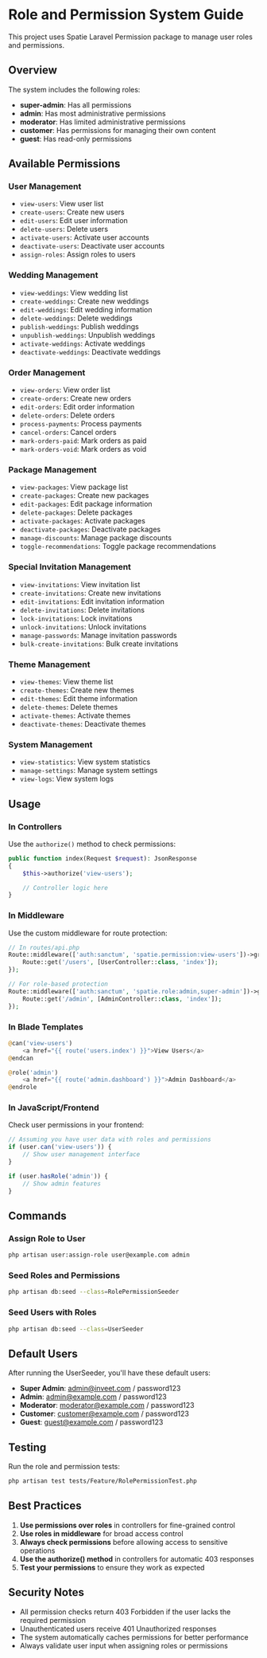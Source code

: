 # Role and Permission System Guide

This project uses Spatie Laravel Permission package to manage user roles and permissions.

## Overview

The system includes the following roles:
- **super-admin**: Has all permissions
- **admin**: Has most administrative permissions
- **moderator**: Has limited administrative permissions
- **customer**: Has permissions for managing their own content
- **guest**: Has read-only permissions

## Available Permissions

### User Management
- `view-users`: View user list
- `create-users`: Create new users
- `edit-users`: Edit user information
- `delete-users`: Delete users
- `activate-users`: Activate user accounts
- `deactivate-users`: Deactivate user accounts
- `assign-roles`: Assign roles to users

### Wedding Management
- `view-weddings`: View wedding list
- `create-weddings`: Create new weddings
- `edit-weddings`: Edit wedding information
- `delete-weddings`: Delete weddings
- `publish-weddings`: Publish weddings
- `unpublish-weddings`: Unpublish weddings
- `activate-weddings`: Activate weddings
- `deactivate-weddings`: Deactivate weddings

### Order Management
- `view-orders`: View order list
- `create-orders`: Create new orders
- `edit-orders`: Edit order information
- `delete-orders`: Delete orders
- `process-payments`: Process payments
- `cancel-orders`: Cancel orders
- `mark-orders-paid`: Mark orders as paid
- `mark-orders-void`: Mark orders as void

### Package Management
- `view-packages`: View package list
- `create-packages`: Create new packages
- `edit-packages`: Edit package information
- `delete-packages`: Delete packages
- `activate-packages`: Activate packages
- `deactivate-packages`: Deactivate packages
- `manage-discounts`: Manage package discounts
- `toggle-recommendations`: Toggle package recommendations

### Special Invitation Management
- `view-invitations`: View invitation list
- `create-invitations`: Create new invitations
- `edit-invitations`: Edit invitation information
- `delete-invitations`: Delete invitations
- `lock-invitations`: Lock invitations
- `unlock-invitations`: Unlock invitations
- `manage-passwords`: Manage invitation passwords
- `bulk-create-invitations`: Bulk create invitations

### Theme Management
- `view-themes`: View theme list
- `create-themes`: Create new themes
- `edit-themes`: Edit theme information
- `delete-themes`: Delete themes
- `activate-themes`: Activate themes
- `deactivate-themes`: Deactivate themes

### System Management
- `view-statistics`: View system statistics
- `manage-settings`: Manage system settings
- `view-logs`: View system logs

## Usage

### In Controllers

Use the `authorize()` method to check permissions:

```php
public function index(Request $request): JsonResponse
{
    $this->authorize('view-users');

    // Controller logic here
}
```

### In Middleware

Use the custom middleware for route protection:

```php
// In routes/api.php
Route::middleware(['auth:sanctum', 'spatie.permission:view-users'])->group(function () {
    Route::get('/users', [UserController::class, 'index']);
});

// For role-based protection
Route::middleware(['auth:sanctum', 'spatie.role:admin,super-admin'])->group(function () {
    Route::get('/admin', [AdminController::class, 'index']);
});
```

### In Blade Templates

```php
@can('view-users')
    <a href="{{ route('users.index') }}">View Users</a>
@endcan

@role('admin')
    <a href="{{ route('admin.dashboard') }}">Admin Dashboard</a>
@endrole
```

### In JavaScript/Frontend

Check user permissions in your frontend:

```javascript
// Assuming you have user data with roles and permissions
if (user.can('view-users')) {
    // Show user management interface
}

if (user.hasRole('admin')) {
    // Show admin features
}
```

## Commands

### Assign Role to User

```bash
php artisan user:assign-role user@example.com admin
```

### Seed Roles and Permissions

```bash
php artisan db:seed --class=RolePermissionSeeder
```

### Seed Users with Roles

```bash
php artisan db:seed --class=UserSeeder
```

## Default Users

After running the UserSeeder, you'll have these default users:

- **Super Admin**: admin@inveet.com / password123
- **Admin**: admin@example.com / password123
- **Moderator**: moderator@example.com / password123
- **Customer**: customer@example.com / password123
- **Guest**: guest@example.com / password123

## Testing

Run the role and permission tests:

```bash
php artisan test tests/Feature/RolePermissionTest.php
```

## Best Practices

1. **Use permissions over roles** in controllers for fine-grained control
2. **Use roles in middleware** for broad access control
3. **Always check permissions** before allowing access to sensitive operations
4. **Use the authorize() method** in controllers for automatic 403 responses
5. **Test your permissions** to ensure they work as expected

## Security Notes

- All permission checks return 403 Forbidden if the user lacks the required permission
- Unauthenticated users receive 401 Unauthorized responses
- The system automatically caches permissions for better performance
- Always validate user input when assigning roles or permissions
